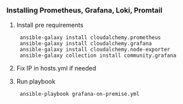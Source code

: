### Installing Prometheus, Grafana, Loki, Promtail
1. Install pre requirements

        ansible-galaxy install cloudalchemy.prometheus
        ansible-galaxy install cloudalchemy.grafana
        ansible-galaxy install cloudalchemy.node-exporter
        ansible-galaxy collection install community.grafana

2. Fix IP in hosts.yml if needed

3. Run playbook

        ansible-playbook grafana-on-premise.yml
